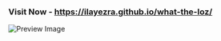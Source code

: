 ### Visit Now - https://ilayezra.github.io/what-the-loz/

![Preview Image](https://i.ibb.co/9knSX9Ph/preview.png)
